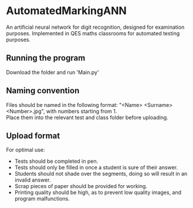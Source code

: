 # AutomatedMarkingANN
An artificial neural network for digit recognition, designed for examination purposes. Implemented in QES maths classrooms for automated testing purposes.

<h2>Running the program</h2>
Download the folder and run 'Main.py'


<h2>Naming convention</h2>
Files should be named in the following format: "&lt;Name&gt; &lt;Surname&gt; &lt;Number&gt;.jpg", with numbers starting from 1.
<br/>
Place them into the relevant test and class folder before uploading.
  

<h2>Upload format</h2>
For optimal use: 
<ul>
<li>Tests should be completed in pen.</li>
<li>Tests should only be filled in once a student is sure of their answer.</li>
<li>Students should not shade over the segments, doing so will result in an invalid answer.</li>
<li>Scrap pieces of paper should be provided for working.</li>
<li>Printing quality should be high, as to prevent low quality images, and program malfunctions.</li>
</ul>


